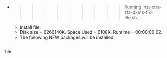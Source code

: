 * >>>>>>>>> Running inst-xtra-zfs-dkms-fix-file.sh ...
  * Install file.
  * Disk size = 6266140K. Space Used = 6108K. Runtime = 00:00:00:02.
  * The following NEW packages will be installed:
  ```bash
file
  ```
